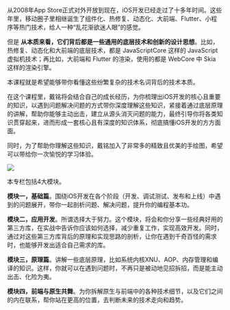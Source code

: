 从2008年App Store正式对外开放到现在，iOS开发已经走过了十多年时间。这些年里，移动圈子里相继诞生了组件化、热修复、动态化、大前端、Flutter、小程序等热门技术，给人一种“乱花渐欲迷人眼”的感觉。

但是 **从本质来看，它们背后都是一些通用的底层技术和创新的设计思想**。比如，热修复、动态化和大前端的底层技术，都是 JavaScriptCore 这样的 JavaScript 虚拟机技术；再比如，大前端和 Flutter 的渲染，使用的都是 WebCore 中 Skia 这样的渲染引擎。

本课程就是希望能够带你看懂这些纷繁复杂的技术名词背后的技术本质。

在这个课程里，戴铭将会结合自己的成长经历，为你梳理出iOS开发的核心且重要的知识，以遇到问题解决问题的方式带你深度理解这些知识，紧接着通过底层原理的讲解，帮助你能够主动出击，建立从源头消灭问题的能力，最终引导你将各类知识贯穿起来，进而形成一套核心且有深度的知识体系，彻底搞懂iOS开发的方方面面。

同时，为了帮助你理解这些知识，戴铭加入了非常多的精致且优美的手绘图，希望可以带给你一次愉悦的学习体验。

![](https://static001.geekbang.org/resource/image/37/91/37861720c57d41c723a9118ad120da91.png)

本专栏包括4大模块。

**模块一，基础篇**。围绕iOS开发在各个阶段（开发、调试测试、发布和上线）中遇到的问题展开，带你一起剖析问题、解决问题，提升你的编程基本功。

**模块二，应用开发**。所谓选择大于努力。这个模块，将会和你分享一些经典好用的第三方库，在实战中告诉你应该如何选择，减少重复工作，实现高效开发。同时，通过对这些第三方库背后的原理和实现思路的剖析，让你在遇到千奇百怪的需求时，也能够开发出适合自己需求的库。

**模块三，原理篇**。讲解一些底层原理，比如系统内核XNU、AOP、内存管理和编译的知识。这样，你就可以在遇到问题时，不再只是被动地见招拆招，而是能主动出击、化险为夷。

**模块四，前端与原生共舞**。为你拆解原生与前端中的各种技术细节，以及它们之间的内在联系，帮你站在更高的位置，去判断未来的技术走向和趋势。